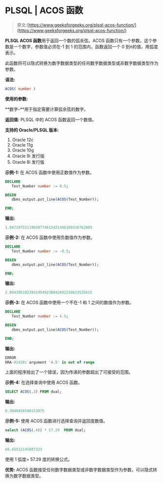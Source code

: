 # PLSQL | ACOS 函数

> 原文:[https://www.geeksforgeeks.org/plsql-acos-function/](https://www.geeksforgeeks.org/plsql-acos-function/)

**PLSQL ACOS 函数**用于返回一个数的弧余弦。ACOS 函数只有一个参数，这个参数是一个数字，参数值必须在-1 到 1 的范围内，函数返回一个 0 到π的值，用弧度表示。

此函数将可以隐式转换为数字数据类型的任何数字数据类型或非数字数据类型作为参数。

**语法:**

```sql
ACOS( number )
```

**使用的参数:**

**数字–**用于指定需要计算弧余弦的数字。

**返回值:**
PLSQL 中的 ACOS 函数返回一个数值。

**支持的 Oracle/PLSQL 版本:**

1.  Oracle 12c
2.  Oracle 11g
3.  Oracle 10g
4.  Oracle 9i 发行版
5.  Oracle 8i 发行版

**示例-1:** 在 ACOS 函数中使用正数值作为参数。

```sql
DECLARE 
   Test_Number number := 0.5;

BEGIN 
   dbms_output.put_line(ACOS(Test_Number)); 

END; 
```

**输出:**

```sql
1.04719755119659774615421446109316762805 
```

**示例-2:** 在 ACOS 函数中使用负数值作为参数。

```sql
DECLARE 
   Test_Number number := -0.5;

BEGIN 
   dbms_output.put_line(ACOS(Test_Number)); 

END;  
```

**输出:**

```sql
2.09439510239319549230842892218633525615 
```

**示例-3:** 在 ACOS 函数中使用一个不在-1 和 1 之间的数值作为参数。

```sql
DECLARE 
   Test_Number number := 4.5;

BEGIN 
   dbms_output.put_line(ACOS(Test_Number)); 

END;   
```

**输出:**

```sql
ERROR
ORA-01428: argument '4.5' is out of range 
```

上面的程序抛出了一个错误，因为传递的参数超出了可接受的范围。

**示例-4:** 在选择查询中使用 ACOS 函数。

```sql
SELECT ACOS(.3) FROM dual; 
```

**输出:**

```sql
0.3046926540153975 
```

**示例-5:** 使用 ACOS 函数进行选择查询并返回度数值。

```sql
select (ACOS(.4)) * 57.29  FROM dual; 
```

**输出:**

```sql
66.41512145087323 
```

使用 1 弧度= 57.29 度的转换公式。

**优势:**
ACOS 函数接受任何数字数据类型或非数字数据类型作为参数，可以隐式转换为数字数据类型。